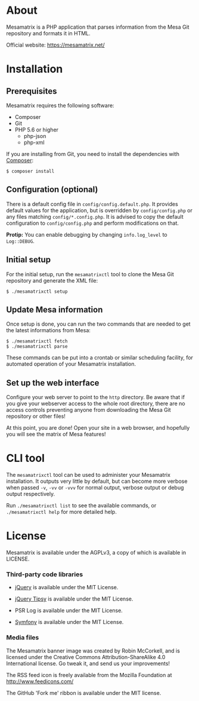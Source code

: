 # About

Mesamatrix is a PHP application that parses information from the Mesa Git
repository and formats it in HTML.

Official website: https://mesamatrix.net/

# Installation

## Prerequisites

Mesamatrix requires the following software:

  * Composer
  * Git
  * PHP 5.6 or higher
    * php-json
    * php-xml

If you are installing from Git, you need to install the dependencies with
[Composer](https://getcomposer.org/):

    $ composer install

## Configuration (optional)

There is a default config file in `config/config.default.php`. It provides
default values for the application, but is overridden by `config/config.php` or
any files matching `config/*.config.php`. It is advised to copy the default
configuration to `config/config.php` and perform modifications on that.

**Protip:** You can enable debugging by changing `info.log_level` to
`Log::DEBUG`.

## Initial setup

For the initial setup, run the `mesamatrixctl` tool to clone the Mesa Git
repository and generate the XML file:

    $ ./mesamatrixctl setup

## Update Mesa information

Once setup is done, you can run the two commands that are needed to get the
latest informations from Mesa:

    $ ./mesamatrixctl fetch
    $ ./mesamatrixctl parse

These commands can be put into a crontab or similar scheduling facility, for
automated operation of your Mesamatrix installation.

## Set up the web interface

Configure your web server to point to the `http` directory. Be aware that if
you give your webserver access to the whole root directory, there are no access
controls preventing anyone from downloading the Mesa Git repository or other
files!

At this point, you are done! Open your site in a web browser, and hopefully you
will see the matrix of Mesa features!

# CLI tool

The `mesamatrixctl` tool can be used to administer your Mesamatrix
installation. It outputs very little by default, but can become more verbose
when passed `-v`, `-vv` or `-vvv` for normal output, verbose output or debug
output respectively.

Run `./mesamatrixctl list` to see the available commands, or
`./mesamatrixctl help` for more detailed help.

# License

Mesamatrix is available under the AGPLv3, a copy of which is available in
LICENSE.

### Third-party code libraries

* [jQuery](https://jquery.com/) is available under the MIT License.

* [jQuery Tipsy](http://onehackoranother.com/projects/jquery/tipsy/) is
  available under the MIT License.

* PSR Log is available under the MIT License.

* [Symfony](https://symfony.com/) is available under the MIT License.

### Media files

The Mesamatrix banner image was created by Robin McCorkell, and is licensed
under the Creative Commons Attribution-ShareAlike 4.0 International license.
Go tweak it, and send us your improvements!

The RSS feed icon is freely available from the Mozilla Foundation at
http://www.feedicons.com/

The GitHub 'Fork me' ribbon is available under the MIT license.
